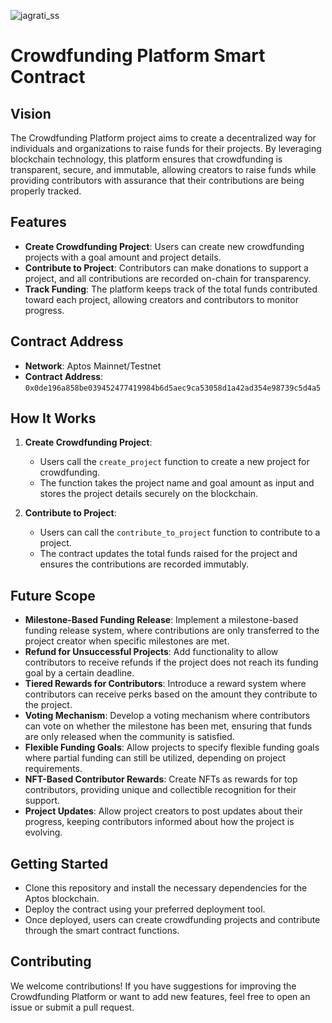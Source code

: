 
![jagrati_ss](https://github.com/user-attachments/assets/fb0d03ac-bc24-4a6b-94d1-99e1dc8a753e)

# Crowdfunding Platform Smart Contract

## Vision

The Crowdfunding Platform project aims to create a decentralized way for individuals and organizations to raise funds for their projects. By leveraging blockchain technology, this platform ensures that crowdfunding is transparent, secure, and immutable, allowing creators to raise funds while providing contributors with assurance that their contributions are being properly tracked.

## Features

- **Create Crowdfunding Project**: Users can create new crowdfunding projects with a goal amount and project details.
- **Contribute to Project**: Contributors can make donations to support a project, and all contributions are recorded on-chain for transparency.
- **Track Funding**: The platform keeps track of the total funds contributed toward each project, allowing creators and contributors to monitor progress.

## Contract Address

- **Network**: Aptos Mainnet/Testnet
- **Contract Address**: `0x0de196a858be039452477419984b6d5aec9ca53058d1a42ad354e98739c5d4a5`

## How It Works

1. **Create Crowdfunding Project**:

   - Users call the `create_project` function to create a new project for crowdfunding.
   - The function takes the project name and goal amount as input and stores the project details securely on the blockchain.

2. **Contribute to Project**:
   - Users can call the `contribute_to_project` function to contribute to a project.
   - The contract updates the total funds raised for the project and ensures the contributions are recorded immutably.

## Future Scope

- **Milestone-Based Funding Release**: Implement a milestone-based funding release system, where contributions are only transferred to the project creator when specific milestones are met.
- **Refund for Unsuccessful Projects**: Add functionality to allow contributors to receive refunds if the project does not reach its funding goal by a certain deadline.
- **Tiered Rewards for Contributors**: Introduce a reward system where contributors can receive perks based on the amount they contribute to the project.
- **Voting Mechanism**: Develop a voting mechanism where contributors can vote on whether the milestone has been met, ensuring that funds are only released when the community is satisfied.
- **Flexible Funding Goals**: Allow projects to specify flexible funding goals where partial funding can still be utilized, depending on project requirements.
- **NFT-Based Contributor Rewards**: Create NFTs as rewards for top contributors, providing unique and collectible recognition for their support.
- **Project Updates**: Allow project creators to post updates about their progress, keeping contributors informed about how the project is evolving.

## Getting Started

- Clone this repository and install the necessary dependencies for the Aptos blockchain.
- Deploy the contract using your preferred deployment tool.
- Once deployed, users can create crowdfunding projects and contribute through the smart contract functions.

## Contributing

We welcome contributions! If you have suggestions for improving the Crowdfunding Platform or want to add new features, feel free to open an issue or submit a pull request.

